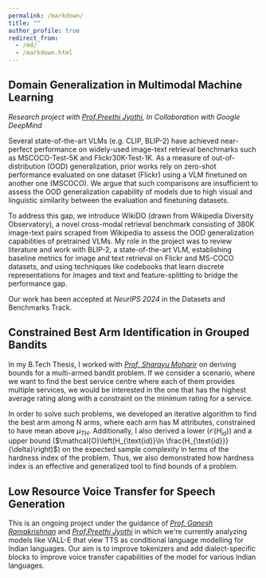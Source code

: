 ```yaml
---
permalink: /markdown/
title: ""
author_profile: true
redirect_from: 
  - /md/
  - /markdown.html
---
```


## Domain Generalization in Multimodal Machine Learning

*Research project with [Prof.Preethi Jyothi](https://www.cse.iitb.ac.in/~pjyothi/), In Collaboration with Google DeepMind*

Several state-of-the-art VLMs (e.g. CLIP, BLIP-2) have achieved near-perfect performance on widely-used image-text retrieval benchmarks such as MSCOCO-Test-5K and Flickr30K-Test-1K. As a measure of out-of-distribution (OOD) generalization, prior works rely on zero-shot performance evaluated on one dataset (Flickr) using a VLM finetuned on another one (MSCOCO). We argue that such comparisons are insufficient to assess the OOD generalization capability of models due to high visual and linguistic similarity between the evaluation and finetuning datasets.

To address this gap, we introduce WikiDO (drawn from Wikipedia Diversity Observatory), a novel cross-modal retrieval benchmark consisting of 380K image-text pairs scraped from Wikipedia to assess the OOD generalization capabilities of pretrained VLMs. My role in the project was to review literature and work with BLIP-2, a state-of-the-art VLM, establishing baseline metrics for image and text retrieval on Flickr and MS-COCO datasets, and using techniques like codebooks that learn discrete representations for images and text and feature-splitting to bridge the performance gap. 

Our work has been accepted at *NeurIPS 2024* in the Datasets and Benchmarks Track.

## Constrained Best Arm Identification in Grouped Bandits

In my B.Tech Thesis, I worked with *[Prof. Sharayu Moharir](https://sites.google.com/view/sharayu-homepage/home)* on deriving bounds for a multi-armed bandit problem. If we consider a scenario, where we want to find the best service centre where each of them provides multiple services, we would be interested in the one that has the highest average rating along with a constraint on the minimum rating for a service. 

In order to solve such problems, we developed an iterative algorithm to find the best arm among N arms, where each arm has M attributes, constrained to have mean above $\mu_{TH}$. Additionally, I also derived a lower ($\mathcal{O}\left(H_{\text{id}}\right)$) and a upper bound ($\mathcal{O}\left(H_{\text{id}}\ln \frac{H_{\text{id}}}{\delta}\right)$) on the expected sample complexity in terms of the hardness index of the problem. Thus, we also demonstrated how hardness index is an effective and generalized tool to find bounds of a problem.

## Low Resource Voice Transfer for Speech Generation

This is an ongoing project under the guidance of *[Prof. Ganesh Ramakrishnan](https://www.cse.iitb.ac.in/~ganesh/)* and *[Prof.Preethi Jyothi](https://www.cse.iitb.ac.in/~pjyothi/)* in which we're currently analyzing models like VALL-E that view TTS as conditional language modelling for Indian languages. Our aim is to improve tokenizers and add dialect-specific blocks to improve voice transfer capabilities of the model for various Indian languages.